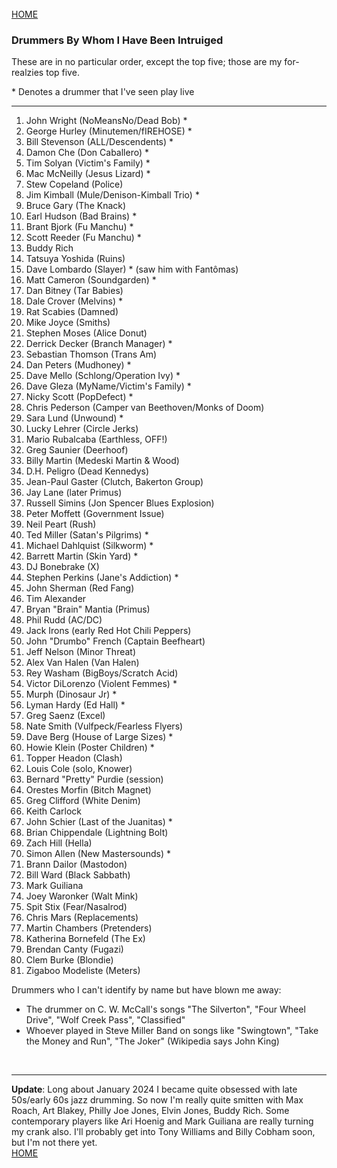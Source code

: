 <br>
<a href="/">HOME</a>

### Drummers By Whom I Have Been Intruiged

These are in no particular order, except the top five; those are my for-realzies top five.

\* Denotes a drummer that I've seen play live

---

1. John Wright (NoMeansNo/Dead Bob) * 
1. George Hurley (Minutemen/fIREHOSE) *
1. Bill Stevenson (ALL/Descendents) *
1. Damon Che (Don Caballero) * 
1. Tim Solyan (Victim's Family) *
1. Mac McNeilly (Jesus Lizard) *
1. Stew Copeland (Police)
1. Jim Kimball (Mule/Denison-Kimball Trio) *
1. Bruce Gary (The Knack)
1. Earl Hudson (Bad Brains) *
1. Brant Bjork (Fu Manchu) *
1. Scott Reeder (Fu Manchu) *
1. Buddy Rich
1. Tatsuya Yoshida (Ruins) 
1. Dave Lombardo (Slayer) * (saw him with Fantômas)
1. Matt Cameron (Soundgarden) *
1. Dan Bitney (Tar Babies)
1. Dale Crover (Melvins) *
1. Rat Scabies (Damned)
1. Mike Joyce (Smiths)
1. Stephen Moses (Alice Donut)
1. Derrick Decker (Branch Manager) *
1. Sebastian Thomson (Trans Am)
1. Dan Peters (Mudhoney) *
1. Dave Mello (Schlong/Operation Ivy) *
1. Dave Gleza (MyName/Victim's Family) *
1. Nicky Scott (PopDefect) *
1. Chris Pederson (Camper van Beethoven/Monks of Doom)
1. Sara Lund (Unwound) *
1. Lucky Lehrer (Circle Jerks)
2. Mario Rubalcaba (Earthless, OFF!)
1. Greg Saunier (Deerhoof)
2. Billy Martin (Medeski Martin & Wood)
1. D.H. Peligro (Dead Kennedys)
1. Jean-Paul Gaster (Clutch, Bakerton Group)
1. Jay Lane (later Primus)
1. Russell Simins (Jon Spencer Blues Explosion)
2. Peter Moffett (Government Issue)
1. Neil Peart (Rush)
1. Ted Miller (Satan's Pilgrims) *
1. Michael Dahlquist (Silkworm) *
1. Barrett Martin (Skin Yard) *
1. DJ Bonebrake (X)
1. Stephen Perkins (Jane's Addiction) *
1. John Sherman (Red Fang)
1. Tim Alexander
1. Bryan "Brain" Mantia (Primus)
1. Phil Rudd (AC/DC)
1. Jack Irons (early Red Hot Chili Peppers)
1. John "Drumbo" French (Captain Beefheart)
1. Jeff Nelson (Minor Threat)
1. Alex Van Halen (Van Halen)
1. Rey Washam (BigBoys/Scratch Acid)
1. Victor DiLorenzo (Violent Femmes) *
1. Murph (Dinosaur Jr) *
1. Lyman Hardy (Ed Hall) *
1. Greg Saenz (Excel)
1. Nate Smith (Vulfpeck/Fearless Flyers)
1. Dave Berg (House of Large Sizes) *
1. Howie Klein (Poster Children) *
1. Topper Headon (Clash)
1. Louis Cole (solo, Knower)
1. Bernard "Pretty" Purdie (session)
1. Orestes Morfin (Bitch Magnet)
1. Greg Clifford (White Denim)
1. Keith Carlock
1. John Schier (Last of the Juanitas) *
1. Brian Chippendale (Lightning Bolt)
1. Zach Hill (Hella)
1. Simon Allen (New Mastersounds) *
1. Brann Dailor (Mastodon)
2. Bill Ward (Black Sabbath)
3. Mark Guiliana
1. Joey Waronker (Walt Mink)
1. Spit Stix (Fear/Nasalrod)
1. Chris Mars (Replacements)
2. Martin Chambers (Pretenders)
3. Katherina Bornefeld (The Ex)
4. Brendan Canty (Fugazi)
5. Clem Burke (Blondie)
6. Zigaboo Modeliste (Meters)


Drummers who I can't identify by name but have blown me away:
* The drummer on C. W. McCall's songs "The Silverton", "Four Wheel Drive", "Wolf Creek Pass", "Classified"
* Whoever played in Steve Miller Band on songs like "Swingtown", "Take the Money and Run", "The Joker" (Wikipedia says John King) 
 
<br>
<hr>
<b>Update</b>: Long about January 2024 I became quite obsessed with late 50s/early 60s jazz drumming. So now I'm really quite smitten with Max Roach, Art Blakey, Philly Joe Jones, Elvin Jones, Buddy Rich. Some contemporary players like Ari Hoenig and Mark Guiliana are really turning my crank also. I'll probably get into Tony Williams and Billy Cobham soon, but I'm not there yet.

<br>
<a href="/">HOME</a>
